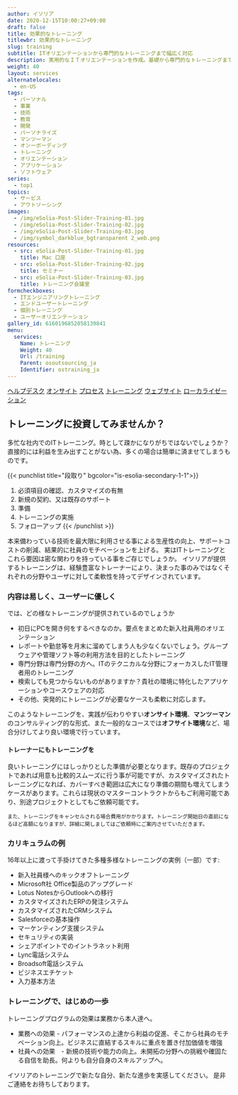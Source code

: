 ```yaml
---
author: イソリア
date: 2020-12-15T10:00:27+09:00
draft: false
title: 効果的なトレーニング
titlewbr: 効果的なトレーニング
slug: training
subtitle: ITオリエンテーションから専門的なトレーニングまで幅広く対応
description: 実用的なＩＴオリエンテーションを作成。基礎から専門的なトレーニングまで。
weight: 40
layout: services
alternatelocales:
  - en-US
tags:
  - パーソナル
  - 事業
  - 技術
  - 教育
  - 開発
  - パーソナライズ
  - マンツーマン
  - オンーボーディング
  - トレーニング
  - オリエンテーション
  - アプリケーション
  - ソフトウェア
series:
  - top1
topics:
  - サービス
  - アウトソーシング
images:
  - /img/eSolia-Post-Slider-Training-01.jpg
  - /img/eSolia-Post-Slider-Training-02.jpg
  - /img/eSolia-Post-Slider-Training-03.jpg
  - /img/symbol_darkblue_bgtransparent 2_web.png
resources:
  - src: eSolia-Post-Slider-Training-01.jpg
    title: Mac 口座
  - src: eSolia-Post-Slider-Training-02.jpg
    title: セミナー
  - src: eSolia-Post-Slider-Training-03.jpg
    title: トレーニング会議室
formcheckboxes:
  - ITエンジニアリングトレーニング
  - エンドユーザートレーニング
  - 個別トレーニング
  - ユーザーオリエンテーション
gallery_id: 6160196852058139841
menu:
  services:
    Name: トレーニング
    Weight: 40
    Url: /training
    Parent: osoutsourcing_ja
    Identifier: ostraining_ja
---
```


<div class="buttons has-addons is-hidden-tablet">
  <a class="button" href="/outsourcing"><span class="icon"><i class="fas fa-anchor"></i></span></a>
  <a class="button" href="/helpdesk">ヘルプデスク</a>
  <a class="button" href="/on-site">オンサイト</a>
  <a class="button" href="/process">プロセス</a>
  <a class="button is-active" href="/training">トレーニング</a>
  <a class="button" href="/website-design">ウェブサイト</a>
  <a class="button" href="/localization">ローカライゼーション</a>
</div>

## トレーニングに投資してみませんか？

多忙な社内でのITトレーニング。時として疎かになりがちではないでしょうか？
直接的には利益を生み出すことがない為、多くの場合は簡単に済ませてしまうものです。

{{< punchlist title="段取り" bgcolor="is-esolia-secondary-1-1">}}
1. 必須項目の確認、カスタマイズの有無
1. 新規の契約、又は既存のサポート
1. 準備
1. トレーニングの実施
1. フォローアップ
{{< /punchlist >}}

本来備わっている技術を最大限に利用させる事による生産性の向上、サポートコストの削減、結果的に社員のモチベーションを上げる。
実はITトレーニングとこれら要因は密な関わりを持っている事をご存じでしょうか。
イソリアが提供するトレーニングは、経験豊富なトレーナーにより、決まった事のみではなくそれぞれの分野やユーザに対して柔軟性を持ってデザインされています。


### 内容は易しく、ユーザーに優しく

では、どの様なトレーニングが提供されているのでしょうか

* 初日にPCを開き何をするべきなのか。要点をまとめた新入社員用のオリエンテーション
* レポートや勤怠等を月末に溜めてしまう人も少なくないでしょう。グループウェアや管理ソフト等の利用方法を目的としたトレーニング
* 専門分野は専門分野の方へ。ITのテクニカルな分野にフォーカスしたIT管理者用のトレーニング
* 検索しても見つからないものがありますか？貴社の環境に特化したアプリケーションやコースウェアの対応
* その他、突発的にトレーニングが必要なケースも柔軟に対応します。

このようなトレーニングを、実践が伝わりやすい**オンサイト環境**、**マンツーマン**のコンサルティング的な形式、また一般的なコースでは**オフサイト環境**など、場合分けしてより良い環境で行っています。



#### トレーナーにもトレーニングを

良いトレーニングにはしっかりとした準備が必要となります。既存のプロジェクトであれば用意も比較的スムーズに行う事が可能ですが、カスタマイズされたトレーニングになれば、カバーすべき範囲は広大になり準備の期間も増えてしまうケースがあります。これらは現状のマスターコントラクトからもご利用可能であり、別途プロジェクトとしてもご依頼可能です。

<small>また、トレーニングをキャンセルされる場合費用がかかります。トレーニング開始日の直前になるほど高額になりますが、詳細に関しましてはご依頼時にご案内させていただきます。</small>

### カリキュラムの例

16年以上に渡って手掛けてきた多種多様なトレーニングの実例（一部）です:

* 新入社員様へのキックオフトレーニング
* Microsoft社 Office製品のアップグレード
* Lotus NotesからOutlookへの移行
* カスタマイズされたERPの発注システム
* カスタマイズされたCRMシステム
* Salesforceの基本操作
* マーケンティング支援システム
* セキュリティの実装
* シェアポイントでのイントラネット利用
* Lync電話システム
* Broadsoft電話システム
* ビジネスエチケット
* 入力基本方法


### トレーニングで、はじめの一歩

トレーニングプログラムの効果は業務から本人達へ。

* 業務への効果 - パフォーマンスの上達から利益の促進、そこから社員のモチベーション向上。ビジネスに直結するスキルに重点を置き付加価値を増強
* 社員への効果　- 新規の技術や能力の向上。未開拓の分野への挑戦や確固たる自信を助長。何よりも自分自身のスキルアップへ。

イソリアのトレーニングで新たな自分、新たな進歩を実感してください。
是非ご連絡をお待ちしております。
